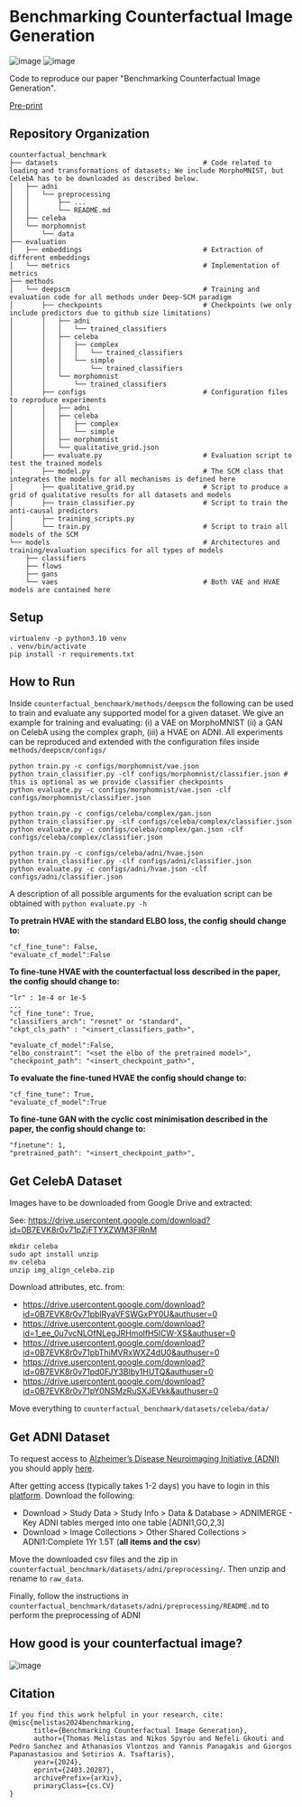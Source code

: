 # Benchmarking Counterfactual Image Generation
![image](https://github.com/gulnazaki/counterfactual-benchmark/assets/57211914/966b0d1f-3a3d-47c2-a77e-d32cf01d2868)
![image](https://github.com/gulnazaki/counterfactual-benchmark/assets/57211914/8e8b5970-9474-4e06-b005-1a251341030b)

Code to reproduce our paper "Benchmarking Counterfactual Image Generation".

[Pre-print](https://arxiv.org/abs/2403.20287)

## Repository Organization
```
counterfactual_benchmark
├── datasets                                    # Code related to loading and transformations of datasets; We include MorphoMNIST, but CelebA has to be downloaded as described below.
│   ├── adni
│   │   └── preprocessing
│   │       ├── ...
│   │       └── README.md
│   ├── celeba
│   └── morphomnist
│       └── data
├── evaluation
│   ├── embeddings                              # Extraction of different embeddings
│   └── metrics                                 # Implementation of metrics
├── methods
│   └── deepscm                                 # Training and evaluation code for all methods under Deep-SCM paradigm
│       ├── checkpoints                         # Checkpoints (we only include predictors due to github size limitations)
│       │   ├── adni
│       │   │   └── trained_classifiers
│       │   ├── celeba
│       │   │   ├── complex
│       │   │   │   └── trained_classifiers
│       │   │   └── simple
│       │   │       └── trained_classifiers
│       │   └── morphomnist
│       │       └── trained_classifiers
│       ├── configs                             # Configuration files to reproduce experiments
│       │   ├── adni
│       │   ├── celeba
│       │   │   ├── complex
│       │   │   └── simple
│       │   ├── morphomnist
│       │   └── qualitative_grid.json
│       ├── evaluate.py                         # Evaluation script to test the trained models
│       ├── model.py                            # The SCM class that integrates the models for all mechanisms is defined here
│       ├── qualitative_grid.py                 # Script to produce a grid of qualitative results for all datasets and models
│       ├── train_classifier.py                 # Script to train the anti-causal predictors
│       ├── training_scripts.py
│       └── train.py                            # Script to train all models of the SCM
└── models                                      # Architectures and training/evaluation specifics for all types of models
    ├── classifiers
    ├── flows
    ├── gans
    └── vaes                                    # Both VAE and HVAE models are contained here
```

## Setup
```
virtualenv -p python3.10 venv
. venv/bin/activate
pip install -r requirements.txt
```

## How to Run
Inside `counterfactual_benchmark/methods/deepscm` the following can be used to train and evaluate any supported model for a given dataset.
We give an example for training and evaluating: (i) a VAE on MorphoMNIST (ii) a GAN on CelebA using the complex graph, (iii) a HVAE on ADNI. All experiments can be reproduced and extended with the configuration files inside `methods/deepscm/configs/`
```
python train.py -c configs/morphomnist/vae.json
python train_classifier.py -clf configs/morphomnist/classifier.json # this is optional as we provide classifier checkpoints
python evaluate.py -c configs/morphomnist/vae.json -clf configs/morphomnist/classifier.json
```

```
python train.py -c configs/celeba/complex/gan.json
python train_classifier.py -clf configs/celeba/complex/classifier.json
python evaluate.py -c configs/celeba/complex/gan.json -clf configs/celeba/complex/classifier.json
```

```
python train.py -c configs/celeba/adni/hvae.json
python train_classifier.py -clf configs/adni/classifier.json
python evaluate.py -c configs/adni/hvae.json -clf configs/adni/classifier.json
```

A description of all possible arguments for the evaluation script can be obtained with `python evaluate.py -h`


**To pretrain HVAE with the standard ELBO loss, the config should change to:**
```
"cf_fine_tune": False,
"evaluate_cf_model":False
```

**To fine-tune HVAE with the counterfactual loss described in the paper, the config should change to:**
```
"lr" : 1e-4 or 1e-5
...
"cf_fine_tune": True,
"classifiers_arch": "resnet" or "standard",
"ckpt_cls_path" : "<insert_classifiers_path>",

"evaluate_cf_model":False,
"elbo_constraint": "<set the elbo of the pretrained model>",
"checkpoint_path": "<insert_checkpoint_path>",
```

**To evaluate the fine-tuned HVAE the config should change to:**
```
"cf_fine_tune": True,
"evaluate_cf_model":True
```

**To fine-tune GAN with the cyclic cost minimisation described in the paper, the config should change to:**
```
"finetune": 1,
"pretrained_path": "<insert_checkpoint_path>",
```


## Get CelebA Dataset
Images have to be downloaded from Google Drive and extracted:

See: https://drive.usercontent.google.com/download?id=0B7EVK8r0v71pZjFTYXZWM3FlRnM

```
mkdir celeba
sudo apt install unzip
mv celeba
unzip img_align_celeba.zip
```

Download attributes, etc. from:
- https://drive.usercontent.google.com/download?id=0B7EVK8r0v71pblRyaVFSWGxPY0U&authuser=0
- https://drive.usercontent.google.com/download?id=1_ee_0u7vcNLOfNLegJRHmolfH5ICW-XS&authuser=0
- https://drive.usercontent.google.com/download?id=0B7EVK8r0v71pbThiMVRxWXZ4dU0&authuser=0
- https://drive.usercontent.google.com/download?id=0B7EVK8r0v71pd0FJY3Blby1HUTQ&authuser=0
- https://drive.usercontent.google.com/download?id=0B7EVK8r0v71pY0NSMzRuSXJEVkk&authuser=0

Move everything to `counterfactual_benchmark/datasets/celeba/data/`


## Get ADNI Dataset
To request access to [Alzheimer’s Disease Neuroimaging Initiative (ADNI)](https://adni.loni.usc.edu/) you should apply [here](https://ida.loni.usc.edu/collaboration/access/appLicense.jsp).

After getting access (typically takes 1-2 days) you have to login in this [platform](https://ida.loni.usc.edu/login.jsp?project=ADNI).
Download the following:
- Download > Study Data > Study Info > Data & Database > ADNIMERGE - Key ADNI tables merged into one table [ADNI1,GO,2,3]
- Download > Image Collections > Other Shared Collections > ADNI1:Complete 1Yr 1.5T (**all items and the csv**)

Move the downloaded csv files and the zip in `counterfactual_benchmark/datasets/adni/preprocessing/`. Then unzip and rename to `raw_data`.

Finally, follow the instructions in `counterfactual_benchmark/datasets/adni/preprocessing/README.md` to perform the preprocessing of ADNI

## How good is your counterfactual image?
![image](https://github.com/gulnazaki/counterfactual-benchmark/assets/57211914/ed125278-9c79-467d-9852-4693b319d91a)


## Citation
```
If you find this work helpful in your research, cite:
@misc{melistas2024benchmarking,
      title={Benchmarking Counterfactual Image Generation},
      author={Thomas Melistas and Nikos Spyrou and Nefeli Gkouti and Pedro Sanchez and Athanasios Vlontzos and Yannis Panagakis and Giorgos Papanastasiou and Sotirios A. Tsaftaris},
      year={2024},
      eprint={2403.20287},
      archivePrefix={arXiv},
      primaryClass={cs.CV}
}
```
